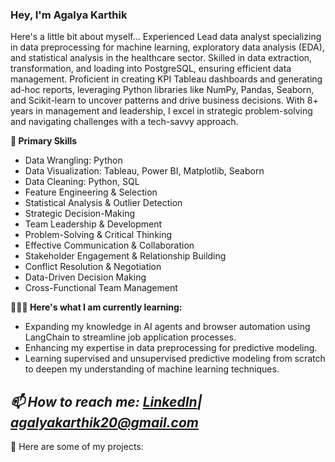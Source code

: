 ### Hey, I'm Agalya Karthik
Here's a little bit about myself...
Experienced Lead data analyst specializing in data preprocessing for machine learning, exploratory data analysis (EDA), and statistical analysis in the healthcare sector. Skilled in data extraction, transformation, and loading into PostgreSQL, ensuring efficient data management. Proficient in creating KPI Tableau dashboards and generating ad-hoc reports, leveraging Python libraries like NumPy, Pandas, Seaborn, and Scikit-learn to uncover patterns and drive business decisions. With 8+ years in management and leadership, I excel in strategic problem-solving and navigating challenges with a tech-savvy approach.

**💬 Primary Skills**
- Data Wrangling: Python
- Data Visualization: Tableau, Power BI, Matplotlib, Seaborn
- Data Cleaning: Python, SQL
- Feature Engineering & Selection
- Statistical Analysis & Outlier Detection
- Strategic Decision-Making
- Team Leadership & Development
- Problem-Solving & Critical Thinking
- Effective Communication & Collaboration
- Stakeholder Engagement & Relationship Building
- Conflict Resolution & Negotiation
- Data-Driven Decision Making
- Cross-Functional Team Management
  
**🧑🏻‍🏫 Here's what I am currently learning:**
- Expanding my knowledge in AI agents and browser automation using LangChain to streamline job application processes.
- Enhancing my expertise in data preprocessing for predictive modeling.
- Learning supervised and unsupervised predictive modeling from scratch to deepen my understanding of machine learning techniques.

*📫 How to reach me: [LinkedIn](https://www.linkedin.com/in/agalya-karthik)| agalyakarthik20@gmail.com*
-
🤘 Here are some of my projects:


